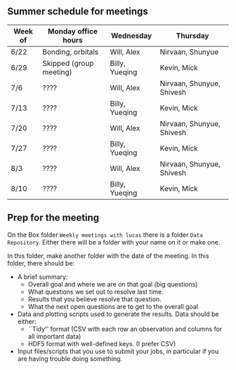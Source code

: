 ## Summer schedule for meetings

Week of | Monday office hours | Wednesday | Thursday 
--------|--------------------|-----------|---------
6/22    | Bonding, orbitals   | Will, Alex | Nirvaan, Shunyue|
6/29    | Skipped (group meeting)   | Billy, Yueqing | Kevin, Mick |
7/6     | ????  | Will, Alex  | Nirvaan, Shunyue, Shivesh | 
7/13     | ????  | Billy, Yueqing  | Kevin, Mick | 
7/20     | ????  | Will, Alex  | Nirvaan, Shunyue, Shivesh | 
7/27     | ????  | Billy, Yueqing  | Kevin, Mick | 
8/3   | ????  | Will, Alex  | Nirvaan, Shunyue, Shivesh | 
8/10    | ????  | Billy, Yueqing  | Kevin, Mick | 

## Prep for the meeting

On the Box folder `Weekly meetings with lucas` there is a folder `Data Repository`. Either there will be a folder with your name on it or make one. 

In this folder, make another folder with the date of the meeting. In this folder, there should be: 
 * A brief summary: 
    - Overall goal and where we are on that goal (big questions)
    - What questions we set out to resolve last time. 
    - Results that you believe resolve that question. 
    - What the next open questions are to get to the overall goal
* Data and plotting scripts used to generate the results. Data should be either:
    - ``Tidy'' format (CSV with each row an observation and columns for all important data)
    - HDF5 format with well-defined keys. (I prefer CSV)
* Input files/scripts that you use to submit your jobs, in particular if you are having trouble doing something.
